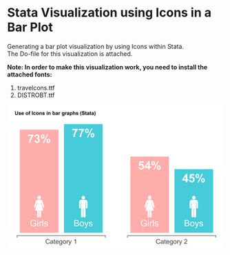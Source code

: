 # Stata Visualization using Icons in a Bar Plot
Generating a bar plot visualization by using Icons within Stata.  
The Do-file for this visualization is attached.

**Note: In order to make this visualization work, you need to install the attached fonts:**
1. travelcons.ttf
1. DISTROBT.ttf

![alt text](https://github.com/fahad-mirza/stata_bar_plot_gender_icons/blob/9c0b1305498f9256fe9bf9df8d9d7e369b79d476/gender_bar_plot_icons.png?raw=true)
